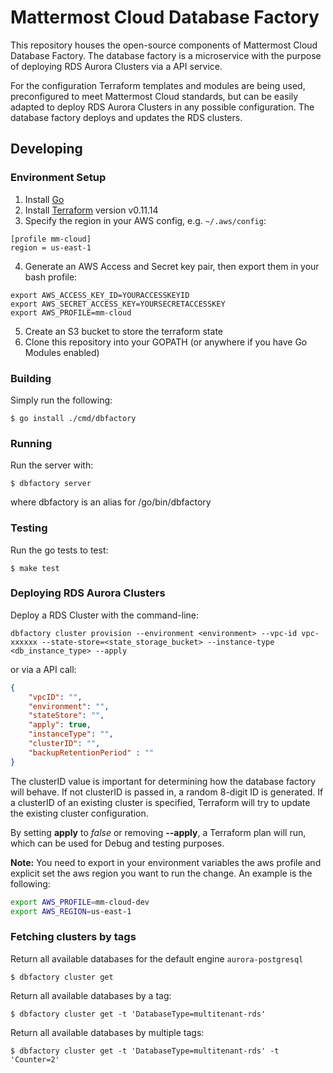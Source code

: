 # Mattermost Cloud Database Factory

This repository houses the open-source components of Mattermost Cloud Database Factory. The database factory is a microservice with the purpose of deploying RDS Aurora Clusters via a API service.

For the configuration Terraform templates and modules are being used, preconfigured to meet Mattermost Cloud standards, but can be easily adapted to deploy RDS Aurora Clusters in any possible configuration. The database factory deploys and updates the RDS clusters.

## Developing

### Environment Setup

1. Install [Go](https://golang.org/doc/install)
2. Install [Terraform](https://learn.hashicorp.com/terraform/getting-started/install.html) version v0.11.14
3. Specify the region in your AWS config, e.g. `~/.aws/config`:
```
[profile mm-cloud]
region = us-east-1
```
4. Generate an AWS Access and Secret key pair, then export them in your bash profile:
  ```
  export AWS_ACCESS_KEY_ID=YOURACCESSKEYID
  export AWS_SECRET_ACCESS_KEY=YOURSECRETACCESSKEY
  export AWS_PROFILE=mm-cloud
  ```
5. Create an S3 bucket to store the terraform state
6. Clone this repository into your GOPATH (or anywhere if you have Go Modules enabled)

### Building

Simply run the following:

```
$ go install ./cmd/dbfactory
```

### Running

Run the server with:

```
$ dbfactory server
```
where dbfactory is an alias for /go/bin/dbfactory

### Testing

Run the go tests to test:

```
$ make test
```

### Deploying RDS Aurora Clusters

Deploy a RDS Cluster with the command-line:

```
dbfactory cluster provision --environment <environment> --vpc-id vpc-xxxxxx --state-store=<state_storage_bucket> --instance-type <db_instance_type> --apply
```
or via a API call:

```json
{
    "vpcID": "",
    "environment": "",
    "stateStore": "",
    "apply": true,
    "instanceType": "",
    "clusterID": "",
    "backupRetentionPeriod" : ""
}
```

The clusterID value is important for determining how the database factory will behave. If not clusterID is passed in, a random 8-digit ID is generated. If a clusterID of an existing cluster is specified, Terraform will try to update the existing cluster configuration.

By setting **apply** to *false* or removing **--apply**, a Terraform plan will run, which can be used for Debug and testing purposes.

**Note:** You need to export in your environment variables the aws profile and explicit set the aws region you want to run the change. An example is the following:

```bash
export AWS_PROFILE=mm-cloud-dev
export AWS_REGION=us-east-1
```
### Fetching clusters by tags

Return all available databases for the default engine `aurora-postgresql`
```
$ dbfactory cluster get
```

Return all available databases by a tag:
```
$ dbfactory cluster get -t 'DatabaseType=multitenant-rds'
```

Return all available databases by multiple tags:
```
$ dbfactory cluster get -t 'DatabaseType=multitenant-rds' -t 'Counter=2'
```

